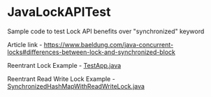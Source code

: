 # JavaLockAPITest
Sample code to test Lock API benefits over "synchronized" keyword

Article link - https://www.baeldung.com/java-concurrent-locks#differences-between-lock-and-synchronized-block

Reentrant Lock Example - [TestApp.java](https://github.com/shahrohan05/JavaLockAPITest/blob/master/src/main/java/com/test/lockapi/TestApp.java)

Reentrant Read Write Lock Example - [SynchronizedHashMapWithReadWriteLock.java](https://github.com/shahrohan05/JavaLockAPITest/blob/master/src/main/java/com/test/lockapi/SynchronizedHashMapWithReadWriteLock.java)
